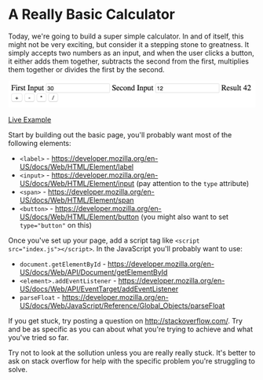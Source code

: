 # A Really Basic Calculator

Today, we're going to build a super simple calculator. In and of itself, this might not be very exciting, but consider it a stepping stone to greatness.  It simply accepts two numbers as an input, and when the user clicks a button, it either adds them together, subtracts the second from the first, multiplies them together or divides the first by the second.

![Example Image](example.png)

[Live Example](https://rawgit.com/ForbesLindesay/tutorials-for-building-real-apps/master/01-basic-calculator/sollution/index.html)

Start by building out the basic page, you'll probably want most of the following elements:

 - `<label>` - https://developer.mozilla.org/en-US/docs/Web/HTML/Element/label
 - `<input>` - https://developer.mozilla.org/en-US/docs/Web/HTML/Element/input (pay attention to the `type` attribute)
 - `<span>` - https://developer.mozilla.org/en-US/docs/Web/HTML/Element/span
 - `<button>` - https://developer.mozilla.org/en-US/docs/Web/HTML/Element/button (you might also want to set `type="button"` on this)

Once you've set up your page, add a script tag like `<script src="index.js"></script>`.  In the JavaScript you'll probably want to use:

 - `document.getElementById` - https://developer.mozilla.org/en-US/docs/Web/API/Document/getElementById
 - `<element>.addEventListener` - https://developer.mozilla.org/en-US/docs/Web/API/EventTarget/addEventListener
 - `parseFloat` - https://developer.mozilla.org/en-US/docs/Web/JavaScript/Reference/Global_Objects/parseFloat

If you get stuck, try posting a question on http://stackoverflow.com/.  Try and be as specific as you can about what you're trying to achieve and what you've tried so far.

Try not to look at the sollution unless you are really really stuck.  It's better to ask on stack overflow for help with the specific problem you're struggling to solve.
